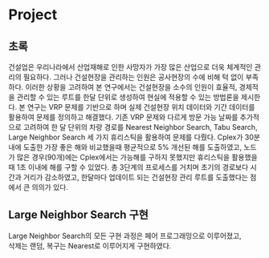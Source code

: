 # Project
## 초록
건설업은 우리나라에서 산업재해로 인한 사망자가 가장 많은 산업으로 더욱 체계적인 관리의 필요하다. 그러나 건설현장을 관리하는 인원은 공사현장의 수에 비해 턱 없이 부족하다. 이러한 상황을 고려하여 본 연구에서는 건설현장을 소수의 인원이 효율적, 경제적을 관리할 수 있는 루트를 한달 단위로 생성하여 현실에 적용할 수 있는 방법론을 제시한다. 본 연구는 VRP 문제를 기반으로 하며 실제 건설현장 위치 데이터와 기간 데이터를 활용하여 문제를 정의하고
해결했다. 기존 VRP 문제와 다르게 방문 가능 날짜를 추가적으로 고려하여 한 달 단위의 차량 경로를 Nearest Neighbor Search, Tabu Search, Large Neighbor Search 세 가지 휴리스틱을 활용하여 문제를 다뤘다. Cplex가 30분 내에 도출한 가장 좋은 해와 비교했을때 평균적으로 5% 개선된 해를 도출하였고, 노드가
많은 경우(90개)에는 Cplex에서는 가능해를 구하지 못했지만 휴리스틱을 활용했을때 1초 이내에 해를 구할 수 있었다. 총 3단계의 프로세스를 거치며 초기의 경로보다 시간과 거리가 감소하였고, 한달마다 업데이트 되는 건설현장 관리 루트를 도출했다는 점에서 큰 의의가 있다.

## Large Neighbor Search 구현
Large Neighbor Search의 모든 구현 과정은 페어 프로그래밍으로 이루어졌고,  
삭제는 랜덤, 복구는 Nearest로 이루어지게 구현하였다.
